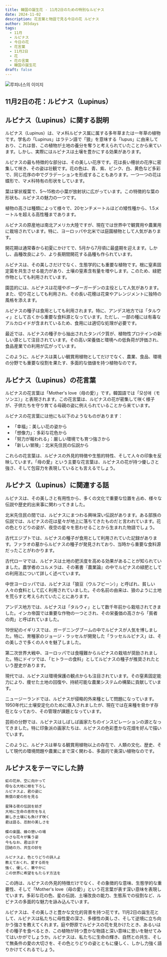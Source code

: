 ```yaml
---
title: 韓国の誕生花 - 11月2日のための特別なルピナス
date: 2024-11-02
description: 花言葉と物語で見る今日の花 ルピナス
author: 365days
tags:
  - 11月
  - ルピナス
  - 今日の花
  - 花言葉
  - 11月2日
  - 花
  - 花の言葉
  - 韓国の誕生花
draft: false
---
```



![루피너스의 이미지](https://cdn.pixabay.com/photo/2019/10/29/08/38/grass-4586431_1280.jpg#center)


## 11月2日の花：ルピナス（Lupinus）

## ルピナス（Lupinus）に関する説明

ルピナス（Lupinus）は、マメ科ルピナス属に属する多年草または一年草の植物です。学名の「Lupinus」はラテン語で「狼」を意味する「lupus」に由来しており、これは昔、この植物が土地の養分を奪うと考えられていたことから来ています。しかし、実際にはルピナスは土壌を豊かにする効果があります。

ルピナスの最も特徴的な部分は、その美しい花序です。花は長い穂状の花序に密集して咲き、その姿は壮観です。花の色は、青、紫、ピンク、白、黄色など多彩で、同じ花序の中でグラデーションを形成することもあります。一つ一つの花は蝶形で、マメ科特有の形状をしています。

葉は掌状複葉で、5〜15枚の小葉が放射状に広がっています。この特徴的な葉の形状も、ルピナスの魅力の一つです。

植物の高さは種類によって様々で、20センチメートルほどの矮性種から、1.5メートルを超える高性種まであります。

ルピナスの原産地は南北アメリカ大陸ですが、現在では世界中で観賞用や農業用に栽培されています。特に、ヨーロッパや北米では庭園植物として人気があります。

開花期は通常春から初夏にかけてで、5月から7月頃に最盛期を迎えます。しかし、品種改良により、より長期間開花する品種も作られています。

ルピナスは、その美しさだけでなく、生態学的にも重要な植物です。根に窒素固定菌を共生させる能力があり、土壌の窒素含有量を増やします。このため、緑肥作物としても利用されています。

園芸的には、ルピナスは花壇やボーダーガーデンの主役として人気があります。また、切り花としても利用され、その長い花穂は花束やアレンジメントに独特の風格を添えます。

ルピナスの種子は食用としても利用されます。特に、アンデス地方では「タルウィ」として古くから重要な食料源となっています。ただし、一部の種には有毒なアルカロイドが含まれているため、食用には適切な処理が必要です。

最近では、ルピナスの種子から抽出されたタンパク質が、植物性プロテインの新しい源として注目されています。その高い栄養価と環境への低負荷が評価され、食品産業での利用が広がっています。

このように、ルピナスは美しい観賞用植物としてだけでなく、農業、食品、環境の分野でも重要な役割を果たす、多面的な価値を持つ植物なのです。

## ルピナス（Lupinus）の花言葉

ルピナスの花言葉は「Mother's love（母の愛）」です。韓国語では「모성애（モソンエ）」と表現されます。この花言葉は、ルピナスの花が密集して咲く様子が、子供たちを守り育てる母親の姿に例えられていることから来ています。

ルピナスの花言葉には他にも以下のようなものがあります：

- 「幸福」：美しい花の姿から
- 「想像力」：多彩な花色から
- 「努力が報われる」：厳しい環境でも育つ強さから
- 「新しい冒険」：北米先住民の伝説から

これらの花言葉は、ルピナスの外見的特徴や生態的特性、そして人々の印象を反映しています。「母の愛」という主要な花言葉は、ルピナスの花が持つ優しさと強さ、そして包容力を表現しているとも言えるでしょう。

## ルピナス（Lupinus）に関連する話

ルピナスは、その美しさと有用性から、多くの文化で重要な位置を占め、様々な伝説や歴史的出来事に関わってきました。

北米先住民の間では、ルピナスにまつわる興味深い伝説があります。ある部族の伝説では、ルピナスの花は星々が地上に落ちてきたものだと言われています。花の色とりどりの姿が、夜空の星々を思わせることから生まれた物語でしょう。

古代エジプトでは、ルピナスの種子が食用として利用されていた記録があります。ファラオの墓からルピナスの種子が発見されており、当時から重要な食料源だったことがわかります。

古代ローマでは、ルピナスは土地の肥沃度を高める効果があることが知られていました。農学者のコルメラは、その著書『農業論』の中でルピナスの緑肥としての利用法について詳しく述べています。

中世ヨーロッパでは、ルピナスは「狼豆（ウルフビーン）」と呼ばれ、貧しい人々の食料として広く利用されていました。その名前の由来は、狼のように土地を荒らすと考えられていたことにあります。

アンデス地方では、ルピナスは「タルウィ」として数千年前から栽培されてきました。インカ帝国では重要な作物の一つとされ、その栄養価の高さから「貧者の肉」と呼ばれていました。

19世紀のイギリスでは、ガーデニングブームの中でルピナスが人気を博しました。特に、育種家のジョージ・ラッセルが開発した「ラッセルルピナス」は、その美しさで多くの人々を魅了しました。

第二次世界大戦中、ヨーロッパでは食糧難からルピナスの栽培が奨励されました。特にドイツでは、「ヒトラーの食料」としてルピナスの種子が推奨されたという歴史があります。

現代では、ルピナスは環境保護の観点からも注目されています。その窒素固定能力により、痩せた土地の回復や、持続可能な農業システムの構築に貢献しています。

ニュージーランドでは、ルピナスが侵略的外来種として問題になっています。1950年代に土壌安定化のために導入されましたが、現在では在来種を脅かす存在となっており、その管理が課題となっています。

芸術の分野では、ルピナスはしばしば画家たちのインスピレーションの源となってきました。特に印象派の画家たちは、ルピナスの色彩豊かな花畑を好んで描いています。

このように、ルピナスは単なる観賞用植物以上の存在で、人類の文化、歴史、そして現代の環境問題や農業にまで深く関わる、多面的で奥深い植物なのです。

## ルピナスをテーマにした詩

```
虹の花弁、空に向かって
母なる大地に根を下ろし
ルピナスよ、君の姿に
無償の愛の形を見る

星降る夜の伝説を紡ぎ
大地に生命の息吹を与え
厳しき土壌にも負けず咲く
君は語る、忍耐の美しさを

蝶の楽園、蜂の憩いの場
小さな花々が集う姿
今もなお、君は示す
団結の力、共生の妙を

ルピナスよ、色とりどりの詩人よ
教えておくれ、愛する術を
強く、優しく、華やかに
この世界に希望をもたらす方法を
```

この詩は、ルピナスの外見的特徴だけでなく、その象徴的な意味、生態学的な重要性、そして「Mother's love（母の愛）」という花言葉が表す深い意味を表現しています。多彩な花の色、星の伝説、土壌改良の能力、生態系での役割など、ルピナスの多面的な魅力を詠み込んでいます。

ルピナスは、その美しさと豊かな文化的背景を持つ花です。11月2日の誕生花として、ルピナスは私たちに母性愛の深さ、多様性の美しさ、そして逆境に立ち向かう強さを教えてくれます。庭や野原でルピナスの花を見かけたとき、あるいはその種子を食べるとき、この植物が持つ豊かな物語と深い意味に思いを馳せてみてはいかがでしょうか。ルピナスは、私たちに生命の輝き、自然との共生、そして無条件の愛の大切さを、その色とりどりの姿とともに優しく、しかし力強く語りかけてくれるでしょう。

